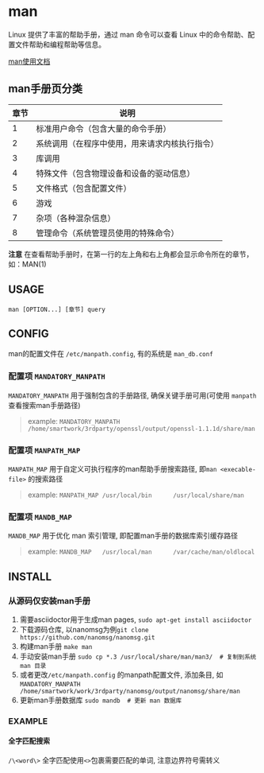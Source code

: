 # man
Linux 提供了丰富的帮助手册，通过 man 命令可以查看 Linux 中的命令帮助、配置文件帮助和编程帮助等信息。

[man使用文档](https://gnu-linux.readthedocs.io/zh/latest/Chapter01/00_man.html)

## man手册页分类
|章节           |	说明                                          |
|---------------|------------------------------------------------|
|1              |	标准用户命令（包含大量的命令手册）              |
|2              |	系统调用（在程序中使用，用来请求内核执行指令）   |
|3              |	库调用                                        |
|4              |	特殊文件（包含物理设备和设备的驱动信息）         |
|5              |	文件格式（包含配置文件）                        |
|6              |	游戏                                          |
|7              |	杂项（各种混杂信息）                            |
|8              |	管理命令（系统管理员使用的特殊命令）             |

**注意** 在查看帮助手册时，在第一行的左上角和右上角都会显示命令所在的章节，如：MAN(1)

## USAGE

`man [OPTION...] [章节] query`

## CONFIG

man的配置文件在 `/etc/manpath.config`, 有的系统是 `man_db.conf`

### 配置项 `MANDATORY_MANPATH`
`MANDATORY_MANPATH` 用于强制包含的手册路径, 确保关键手册可用(可使用 `manpath` 查看搜索man手册路径)
> example: `MANDATORY_MANPATH	/home/smartwork/3rdparty/openssl/output/openssl-1.1.1d/share/man`

### 配置项 `MANPATH_MAP`
`MANPATH_MAP` 用于自定义可执行程序的man帮助手册搜索路径, 即`man <execable-file>` 的搜索路径
> example: `MANPATH_MAP	/usr/local/bin		/usr/local/share/man`

### 配置项 `MANDB_MAP`
`MANDB_MAP` 用于优化 man 索引管理, 即配置man手册的数据库索引缓存路径
> example: `MANDB_MAP	/usr/local/man		/var/cache/man/oldlocal`


## INSTALL

### 从源码仅安装man手册

1. 需要asciidoctor用于生成man pages, `sudo apt-get install asciidoctor`
2. 下载源码仓库, 以nanomsg为例`git clone https://github.com/nanomsg/nanomsg.git`
3. 构建man手册 `make man`
4. 手动安装man手册 `sudo cp *.3 /usr/local/share/man/man3/  # 复制到系统 man 目录`
5. 或者更改`/etc/manpath.config` 的manpath配置文件, 添加条目, 如 `MANDATORY_MANPATH			/home/smartwork/work/3rdparty/nanomsg/output/nanomsg/share/man`
6. 更新man手册数据库 `sudo mandb  # 更新 man 数据库`

### EXAMPLE

#### 全字匹配搜索

`/\<word\>` 全字匹配使用`<>`包裹需要匹配的单词, 注意边界符号需转义